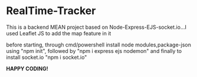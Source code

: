 # RealTime-Tracker
This is a backend MEAN project based on Node-Express-EJS-socket.io...I used Leaflet JS to add the map feature in it

before starting, through cmd/powershell install node modules,package-json using "npm init", followed by "npm i express ejs nodemon" and finally to install socket.io "npm i socket.io"

<b>HAPPY CODING!</b>
